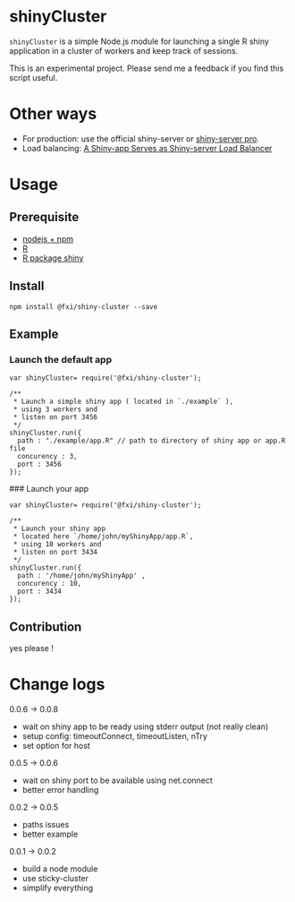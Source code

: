 # shinyCluster

`shinyCluster` is a simple Node.js module for launching a single R shiny application in a cluster of workers and keep track of sessions.

This is an experimental project. Please send me a feedback if you find this script useful.

# Other ways

* For production: use the official shiny-server or [shiny-server pro](https://www.rstudio.com/products/shiny-server-pro/).
* Load balancing: [A Shiny-app Serves as Shiny-server Load Balancer](http://withr.me/a-shiny-app-serves-as-shiny-server-load-balancer/)


# Usage 

## Prerequisite

* [nodejs + npm](https://nodejs.org/download/)
* [R](http://www.r-project.org/)
* [R package shiny](https://cran.r-project.org/web/packages/shiny/index.html)


## Install

```{sh}
npm install @fxi/shiny-cluster --save
```

## Example

### Launch the default app

```{js}
var shinyCluster= require('@fxi/shiny-cluster');

/**
 * Launch a simple shiny app ( located in `./example` ),
 * using 3 workers and
 * listen on port 3456
 */
shinyCluster.run({
  path : "./example/app.R" // path to directory of shiny app or app.R file
  concurency : 3,
  port : 3456
});

```

### Launch your app

```{js}
var shinyCluster= require('@fxi/shiny-cluster');

/**
 * Launch your shiny app
 * located here `/home/john/myShinyApp/app.R`,
 * using 10 workers and
 * listen on port 3434
 */
shinyCluster.run({
  path : '/home/john/myShinyApp' ,
  concurency : 10,
  port : 3434
});

```

## Contribution

yes please !

# Change logs

0.0.6 -> 0.0.8
 - wait on shiny app to be ready using stderr output (not really clean)
 - setup config: timeoutConnect, timeoutListen, nTry
 - set option for host

0.0.5 -> 0.0.6
 
 - wait on shiny port to be available using net.connect
 - better error handling

0.0.2 -> 0.0.5

 - paths issues
 - better example

0.0.1 -> 0.0.2 

 - build a node module
 - use sticky-cluster
 - simplify everything

